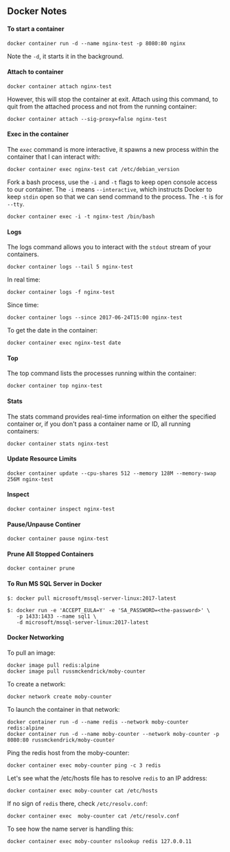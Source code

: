 ## Docker Notes

####  To start a container

```
docker container run -d --name nginx-test -p 8080:80 nginx
```

Note the `-d`, it starts it in the background.

#### Attach to container

```
docker container attach nginx-test
```
However, this will stop the container at exit. Attach using this command, to quit from the attached process and not from the running container:

```
docker container attach --sig-proxy=false nginx-test
```
#### Exec in the container

The `exec` command is more interactive, it spawns a new process within the container that I can interact with:

```
docker container exec nginx-test cat /etc/debian_version
```
Fork a bash process, use the `-i` and `-t` flags to keep open console access to our container. The `-i` means `--interactive`, which instructs Docker to keep `stdin` open so that we can send command to the process. The `-t` is for `--tty`.
```
docker container exec -i -t nginx-test /bin/bash
```

#### Logs

The logs command allows you to interact with the `stdout` stream of your containers.

```
docker container logs --tail 5 nginx-test
```
In real time:
```
docker container logs -f nginx-test
```
Since time:
```
docker container logs --since 2017-06-24T15:00 nginx-test
```

To get the date in the container:
```
docker container exec nginx-test date
```

#### Top

The top command lists the processes running within the container:

```
docker container top nginx-test
```

#### Stats

The stats command provides real-time information on either the specified container or, if you don't pass a container name or ID, all running containers:

```
docker container stats nginx-test
```

#### Update Resource Limits

```
docker container update --cpu-shares 512 --memory 128M --memory-swap 256M nginx-test
```

#### Inspect

```
docker container inspect nginx-test
```

#### Pause/Unpause Continer

```
docker container pause nginx-test
```

#### Prune All Stopped Containers

```
docker container prune
```

#### To Run MS SQL Server in Docker

```
$: docker pull microsoft/mssql-server-linux:2017-latest

$: docker run -e 'ACCEPT_EULA=Y' -e 'SA_PASSWORD=<the-password>' \
   -p 1433:1433 --name sql1 \
   -d microsoft/mssql-server-linux:2017-latest
```

#### Docker Networking

To pull an image:

```
docker image pull redis:alpine
docker image pull russmckendrick/moby-counter
```

To create a network:
```
docker network create moby-counter
```
To launch the container in that network:
```
docker container run -d --name redis --network moby-counter redis:alpine
docker container run -d --name moby-counter --network moby-counter -p 8080:80 russmckendrick/moby-counter
```

Ping the redis host from the moby-counter:
```
docker container exec moby-counter ping -c 3 redis
```

Let's see what the /etc/hosts file has to resolve `redis` to an IP address:
```
docker container exec moby-counter cat /etc/hosts
```
If no sign of `redis` there, check `/etc/resolv.conf`:
```
docker container exec  moby-counter cat /etc/resolv.conf
```
To see how the name server is handling this:
```
docker container exec moby-counter nslookup redis 127.0.0.11
```

